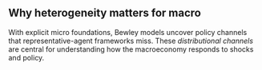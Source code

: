 ## Why heterogeneity matters for macro

With explicit micro foundations, Bewley models uncover policy channels that representative-agent frameworks miss. These *distributional channels* are central for understanding how the macroeconomy responds to shocks and policy. 